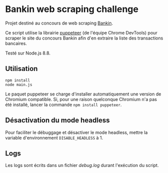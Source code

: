 # Bankin web scraping challenge

Projet destiné au concours de web scraping [Bankin](https://blog.bankin.com/challenge-engineering-web-scrapping-dc5839543117).

Ce script utilise la librairie [puppeteer](https://github.com/GoogleChrome/puppeteer) (de l'équipe Chrome DevTools) pour scraper le site du concours Bankin afin d'en extraire la liste des transactions bancaires.

Testé sur Node.js 8.8.

## Utilisation

    npm install
    node main.js

Le paquet puppeteer se charge d'installer automatiquement une version de Chromium compatible. Si, pour une raison quelconque Chromium n'a pas été installé, lancer la commande `npm install puppeteer`.

## Désactivation du mode headless

Pour faciliter le débuggage et désactiver le mode headless, mettre la variable d'environnement `DISABLE_HEADLESS` à 1.

## Logs

Les logs sont écrits dans un fichier _debug.log_ durant l'exécution du script.

